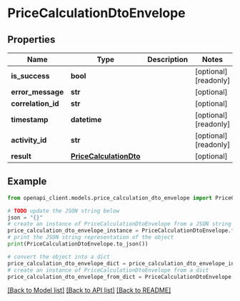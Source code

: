 # PriceCalculationDtoEnvelope


## Properties

Name | Type | Description | Notes
------------ | ------------- | ------------- | -------------
**is_success** | **bool** |  | [optional] [readonly] 
**error_message** | **str** |  | [optional] 
**correlation_id** | **str** |  | [optional] 
**timestamp** | **datetime** |  | [optional] [readonly] 
**activity_id** | **str** |  | [optional] [readonly] 
**result** | [**PriceCalculationDto**](PriceCalculationDto.md) |  | [optional] 

## Example

```python
from openapi_client.models.price_calculation_dto_envelope import PriceCalculationDtoEnvelope

# TODO update the JSON string below
json = "{}"
# create an instance of PriceCalculationDtoEnvelope from a JSON string
price_calculation_dto_envelope_instance = PriceCalculationDtoEnvelope.from_json(json)
# print the JSON string representation of the object
print(PriceCalculationDtoEnvelope.to_json())

# convert the object into a dict
price_calculation_dto_envelope_dict = price_calculation_dto_envelope_instance.to_dict()
# create an instance of PriceCalculationDtoEnvelope from a dict
price_calculation_dto_envelope_from_dict = PriceCalculationDtoEnvelope.from_dict(price_calculation_dto_envelope_dict)
```
[[Back to Model list]](../README.md#documentation-for-models) [[Back to API list]](../README.md#documentation-for-api-endpoints) [[Back to README]](../README.md)


